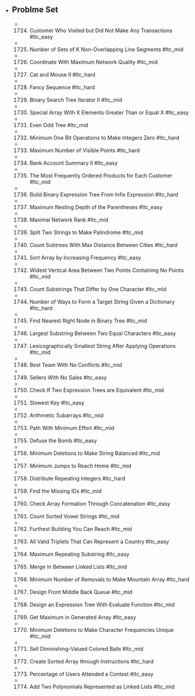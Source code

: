 - ## Problme Set
	- 1724. Customer Who Visited but Did Not Make Any Transactions #ltc_easy
	- 1725. Number of Sets of K Non-Overlapping Line Segments #ltc_mid
	- 1726. Coordinate With Maximum Network Quality #ltc_mid
	- 1727. Cat and Mouse II #ltc_hard
	- 1728. Fancy Sequence #ltc_hard
	- 1729. Binary Search Tree Iterator II #ltc_mid
	- 1730. Special Array With X Elements Greater Than or Equal X #ltc_easy
	- 1731. Even Odd Tree #ltc_mid
	- 1732. Minimum One Bit Operations to Make Integers Zero #ltc_hard
	- 1733. Maximum Number of Visible Points #ltc_hard
	- 1734. Bank Account Summary II #ltc_easy
	- 1735. The Most Frequently Ordered Products for Each Customer #ltc_mid
	- 1736. Build Binary Expression Tree From Infix Expression #ltc_hard
	- 1737. Maximum Nesting Depth of the Parentheses #ltc_easy
	- 1738. Maximal Network Rank #ltc_mid
	- 1739. Split Two Strings to Make Palindrome #ltc_mid
	- 1740. Count Subtrees With Max Distance Between Cities #ltc_hard
	- 1741. Sort Array by Increasing Frequency #ltc_easy
	- 1742. Widest Vertical Area Between Two Points Containing No Points #ltc_mid
	- 1743. Count Substrings That Differ by One Character #ltc_mid
	- 1744. Number of Ways to Form a Target String Given a Dictionary #ltc_hard
	- 1745. Find Nearest Right Node in Binary Tree #ltc_mid
	- 1746. Largest Substring Between Two Equal Characters #ltc_easy
	- 1747. Lexicographically Smallest String After Applying Operations #ltc_mid
	- 1748. Best Team With No Conflicts #ltc_mid
	- 1749. Sellers With No Sales #ltc_easy
	- 1750. Check If Two Expression Trees are Equivalent #ltc_mid
	- 1751. Slowest Key #ltc_easy
	- 1752. Arithmetic Subarrays #ltc_mid
	- 1753. Path With Minimum Effort #ltc_mid
	- 1755. Defuse the Bomb #ltc_easy
	- 1756. Minimum Deletions to Make String Balanced #ltc_mid
	- 1757. Minimum Jumps to Reach Home #ltc_mid
	- 1758. Distribute Repeating Integers #ltc_hard
	- 1759. Find the Missing IDs #ltc_mid
	- 1760. Check Array Formation Through Concatenation #ltc_easy
	- 1761. Count Sorted Vowel Strings #ltc_mid
	- 1762. Furthest Building You Can Reach #ltc_mid
	- 1763. All Valid Triplets That Can Represent a Country #ltc_easy
	- 1764. Maximum Repeating Substring #ltc_easy
	- 1765. Merge In Between Linked Lists #ltc_mid
	- 1766. Minimum Number of Removals to Make Mountain Array #ltc_hard
	- 1767. Design Front Middle Back Queue #ltc_mid
	- 1768. Design an Expression Tree With Evaluate Function #ltc_mid
	- 1769. Get Maximum in Generated Array #ltc_easy
	- 1770. Minimum Deletions to Make Character Frequencies Unique #ltc_mid
	- 1771. Sell Diminishing-Valued Colored Balls #ltc_mid
	- 1772. Create Sorted Array through Instructions #ltc_hard
	- 1773. Percentage of Users Attended a Contest #ltc_easy
	- 1774. Add Two Polynomials Represented as Linked Lists #ltc_mid